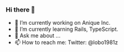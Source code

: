 ### Hi there 👋

- 🔭 I’m currently working on Anique Inc.
- 🌱 I’m currently learning Rails, TypeScript.
- 💬 Ask me about ...
- 📫 How to reach me: Twitter: @lobo1981z
